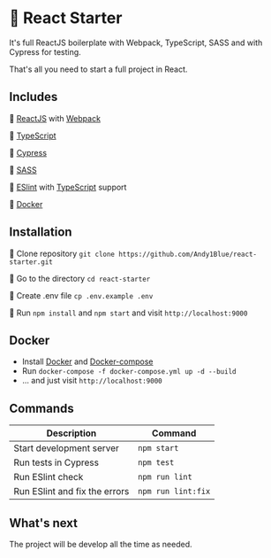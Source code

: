 # 🥇 React Starter

It's full ReactJS boilerplate with Webpack, TypeScript, SASS and with Cypress for testing.

That's all you need to start a full project in React.

## Includes

🔹 [ReactJS](https://reactjs.org) with [Webpack](https://webpack.js.org/)

🔹 [TypeScript](https://www.typescriptlang.org)

🔹 [Cypress](https://www.cypress.io)

🔹 [SASS](https://sass-lang.com)

🔹 [ESlint](https://eslint.org) with [TypeScript](https://www.typescriptlang.org) support

🔹 [Docker](https://docker.com)

## Installation

🔸 Clone repository ```git clone https://github.com/Andy1Blue/react-starter.git```

🔸 Go to the directory ```cd react-starter```

🔸 Create .env file ```cp .env.example .env```

🔸 Run ```npm install``` and ```npm start``` and visit ```http://localhost:9000```

## Docker

- Install [Docker](https://docs.docker.com/engine/install/) and [Docker-compose](https://docs.docker.com/compose/install/)
- Run ```docker-compose -f docker-compose.yml up -d --build```
- ... and just visit ```http://localhost:9000```

## Commands

|Description|Command|
|---|---|
|Start development server|```npm start```|
|Run tests in Cypress|```npm test```|
|Run ESlint check|```npm run lint```|
|Run ESlint and fix the errors|```npm run lint:fix```|

## What's next

The project will be develop all the time as needed.
